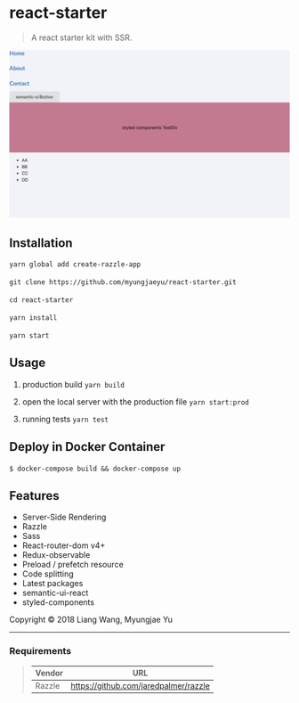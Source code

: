 # react-starter

> A react starter kit with SSR.

<img width="600" src="_demo.png"/>

## Installation

```
yarn global add create-razzle-app

git clone https://github.com/myungjaeyu/react-starter.git

cd react-starter

yarn install

yarn start
```

## Usage

1. production build `yarn build`

2. open the local server with the production file `yarn start:prod`

3. running tests `yarn test`

## Deploy in Docker Container

```
$ docker-compose build && docker-compose up
```

## Features

- Server-Side Rendering
- Razzle
- Sass
- React-router-dom v4+
- Redux-observable
- Preload / prefetch resource
- Code splitting
- Latest packages
- semantic-ui-react
- styled-components

Copyright © 2018 Liang Wang, Myungjae Yu

___

### Requirements

> | Vendor                | URL                                                   |
> |------------------------|------------------------------------------------------|
> | Razzle                 | https://github.com/jaredpalmer/razzle                |